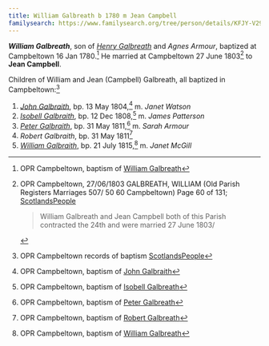 ```yaml
---
title: William Galbreath b 1780 m Jean Campbell
familysearch: https://www.familysearch.org/tree/person/details/KFJY-V29
---
```

***William Galbreath***, son of *[Henry Galbreath](galbreath-henry-1739.md)* and *Agnes Armour*, baptized at Campbeltown 16 Jan 1780.[^birth]  He married at Campbeltown 27 June 1803[^marriage] to **Jean Campbell**.

Children of William and Jean (Campbell) Galbreath, all baptized in Campbeltown:[^children]

1. *[John Galbraith](/people/galbraith-john-1804.md)*, bp. 13 May 1804,[^john-birth] m. *Janet Watson*
2. *[Isobell Galbraith](galbraith-isabella-1808.md)*, bp. 12 Dec 1808,[^isobell-birth] m. *James Patterson*
3. *[Peter Galbraith](galbraith-peter-1811.md)*, bp. 31 May 1811,[^peter-birth] m. *Sarah Armour*
4. *Robert Galbraith*, bp. 31 May 1811[^robert-birth]
5. *[William Galbraith](galbraith-william-1815.md)*, bp. 21 July 1815,[^william-birth] m. *Janet McGill*


[^birth]: OPR Campbeltown, baptism of [William Galbreath](/sources/opr-campbeltown-births.md#1780-01-16-william-galbreath)

[^marriage]: OPR Campbeltown, 27/06/1803 GALBREATH, WILLIAM (Old Parish Registers Marriages 507/ 50 60 Campbeltown) Page 60 of 131; [ScotlandsPeople](https://www.scotlandspeople.gov.uk/view-image/nrs_opr_records/9531317?image=60)
    > William Galbreath and Jean Campbell both of this Parish
    > contracted the 24th and were married 27 June 1803/

[^children]: OPR Campbeltown records of baptism [ScotlandsPeople](https://www.scotlandspeople.gov.uk/record-results?search_type=people&event=%28B%20OR%20C%20OR%20S%29&record_type%5B0%5D=opr_births&church_type=Old%20Parish%20Registers&dl_cat=church&dl_rec=church-births-baptisms&surname=galbreath&surname_so=syn&forename_so=soundex&from_year=1804&to_year=1850&parent_names=GALBREATH&parent_names_so=soundex&parent_name_two=campbell&parent_name_two_so=exact&county=ARGYLL&record=Church%20of%20Scotland%20%28old%20parish%20registers%29%20Roman%20Catholic%20Church%20Other%20churches&rd_real_name%5B0%5D=CAMPBELTOWN%20%28LANDWARD%29%20OR%20CAMPBELTOWN%20%28BURGH%29%20OR%20CAMPBELTOWN&rd_display_name%5B0%5D=CAMPBELTOWN%20%28LANDWARD%29%7CCAMPBELTOWN%20%28BURGH%29%7CCAMPBELTOWN_CAMPBELTOWN&rd_label%5B0%5D=CAMPBELTOWN&rd_name%5B0%5D=CAMPBELTOWN%20%2ALANDWARD%2A%20OR%20CAMPBELTOWN%20%2ABURGH%2A%20OR%20CAMPBELTOWN&sort=asc&order=Date&field=year)

[^john-birth]: OPR Campbeltown, baptism of [John Galbraith](/sources/opr-campbeltown-births.md#1804-05-13-john-galbraith)

[^isobell-birth]: OPR Campbeltown, baptism of [Isobell Galbreath](/sources/opr-campbeltown-births.md#1808-12-20-isobell-galbreath)

[^peter-birth]: OPR Campbeltown, baptism of [Peter Galbreath](/sources/opr-campbeltown-births.md#1811-05-31-peter-galbreath)

[^robert-birth]: OPR Campbeltown, baptism of [Robert Galbreath](/sources/opr-campbeltown-births.md#1811-05-31-robert-galbreath)

[^william-birth]: OPR Campbeltown, baptism of [William Galbreath](/sources/opr-campbeltown-births.md#1815-07-21-william-galbreath)
